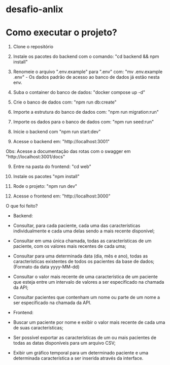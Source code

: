 # desafio-anlix

# Como executar o projeto?

1. Clone o repositório

2. Instale os pacotes do backend com o comando: "cd backend && npm install"

3. Renomeie o arquivo ".env.example" para ".env" com: "mv .env.example .env" - Os dados padrão de acesso ao banco de dados já estão nesta env.

4. Suba o container do banco de dados: "docker compose up -d"

5. Crie o banco de dados com: "npm run db:create"

6. Importe a estrutura do banco de dados com: "npm run migration:run"

7. Importe os dados para o banco de dados com: "npm run seed:run"

8. Inicie o backend com "npm run start:dev"

9. Acesse o backend em: "http://localhost:3001"

Obs: Acesse a documentação das rotas com o swagger em "http://localhost:3001/docs"

9. Entre na pasta do frontend: "cd web"

10. Instale os pacotes "npm install"

11. Rode o projeto: "npm run dev"

12. Acesse o frontend em: "http://localhost:3000"

O que foi feito?

- Backend:
- Consultar, para cada paciente, cada uma das características individualmente e cada uma delas sendo a mais recente disponível;
- Consultar em uma única chamada, todas as características de um paciente, com os valores mais recentes de cada uma;
- Consultar para uma determinada data (dia, mês e ano), todas as características existentes de todos os pacientes da base de dados; (Formato da data yyyy-MM-dd)
- Consultar o valor mais recente de uma característica de um paciente que esteja entre um intervalo de valores a ser especificado na chamada da API;
- Consultar pacientes que contenham um nome ou parte de um nome a ser especificado na chamada da API.

- Frontend:
- Buscar um paciente por nome e exibir o valor mais recente de cada uma de suas características;
- Ser possível exportar as características de um ou mais pacientes de todas as datas disponíveis para um arquivo CSV;
- Exibir um gráfico temporal para um determinado paciente e uma determinada característica a ser inserida através da interface.
